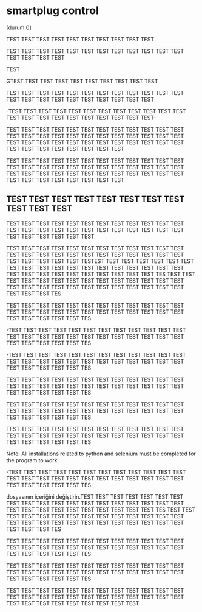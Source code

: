 # smartplug control


[durum:0]

TEST  TEST TEST TEST TEST TEST TEST TEST TEST TEST 

TEST TEST TEST TEST TEST TEST TEST TEST TEST TEST TEST TEST TEST TEST TEST TEST 

TEST  

GTEST TEST TEST TEST TEST TEST TEST TEST TEST TEST 

TEST TEST TEST TEST TEST TEST TEST TEST TEST TEST TEST TEST TEST TEST TEST TEST TEST TEST TEST TEST TEST TEST


-TEST TEST TEST TEST TEST TEST TEST TEST TEST TEST TEST TEST TEST TEST TEST TEST TEST TEST TEST TEST TEST TEST-
 

TEST TEST TEST TEST TEST TEST TEST TEST TEST TEST TEST
TEST TEST TEST TEST TEST TEST TEST TEST TEST TEST TEST
TEST TEST TEST TEST TEST TEST TEST TEST TEST TEST TEST
TEST TEST TEST TEST TEST TEST TEST TEST TEST TEST TEST


TEST TEST TEST TEST TEST TEST TEST TEST TEST TEST TEST TEST TEST TEST TEST TEST TEST TEST TEST TEST TEST TEST TEST TEST TEST TEST TEST TEST TEST TEST TEST TEST TEST TEST TEST TEST TEST TEST TEST TEST TEST TEST TEST TEST

##  TEST TEST TEST TEST TEST TEST TEST TEST TEST TEST TEST
TEST TEST TEST TEST TEST TEST TEST TEST TEST TEST TEST TEST TEST TEST TEST TEST TEST TEST TEST TEST TEST TEST TEST TEST TEST TEST TEST TEST TEST TEST

TEST TEST TEST TEST TEST TEST TEST TEST TEST TEST TEST TEST TEST TEST TEST TEST TEST TEST TEST TEST TEST TEST TEST TEST TEST TEST TEST TEST TEST TESTEST TEST TEST TEST TEST TEST TEST TEST TEST TEST TEST TEST TEST TEST TEST TEST TEST TEST TEST TEST TEST TEST TEST TEST TEST TEST TEST TEST TEST TES
TEST TEST TEST TEST TEST TEST TEST TEST TEST TEST TEST TEST TEST TEST TEST TEST TEST TEST TEST TEST TEST TEST TEST TEST TEST TEST TEST TEST TEST TES

TEST TEST TEST TEST TEST TEST TEST TEST TEST TEST TEST TEST TEST TEST TEST TEST TEST TEST TEST TEST TEST TEST TEST TEST TEST TEST TEST TEST TEST TES

-TEST TEST TEST TEST TEST TEST TEST TEST TEST TEST TEST TEST TEST TEST TEST TEST TEST TEST TEST TEST TEST TEST TEST TEST TEST TEST TEST TEST TEST TES

-TEST TEST TEST TEST TEST TEST TEST TEST TEST TEST TEST TEST TEST TEST TEST TEST TEST TEST TEST TEST TEST TEST TEST TEST TEST TEST TEST TEST TEST TES

TEST TEST TEST TEST TEST TEST TEST TEST TEST TEST TEST TEST TEST TEST TEST TEST TEST TEST TEST TEST TEST TEST TEST TEST TEST TEST TEST TEST TEST TES

TEST TEST TEST TEST TEST TEST TEST TEST TEST TEST TEST TEST TEST TEST TEST TEST TEST TEST TEST TEST TEST TEST TEST TEST TEST TEST TEST TEST TEST TES

TEST TEST TEST TEST TEST TEST TEST TEST TEST TEST TEST TEST TEST TEST TEST TEST TEST TEST TEST TEST TEST TEST TEST TEST TEST TEST TEST TEST TEST TES

Note: All installations related to python and selenium must be completed for the program to work.



-TEST TEST TEST TEST TEST TEST TEST TEST TEST TEST TEST TEST TEST TEST TEST TEST TEST TEST TEST TEST TEST TEST TEST TEST TEST TEST TEST TEST TEST TES-  

dosyasının içeriğini değiştirin.TEST TEST TEST TEST TEST TEST TEST TEST TEST TEST TEST TEST TEST TEST TEST TEST TEST TEST TEST TEST TEST TEST TEST TEST TEST TEST TEST TEST TEST TES
TEST TEST TEST TEST TEST TEST TEST TEST TEST TEST TEST TEST TEST TEST TEST TEST TEST TEST TEST TEST TEST TEST TEST TEST TEST TEST TEST TEST TEST TES

TEST TEST TEST TEST TEST TEST TEST TEST TEST TEST TEST TEST TEST TEST TEST TEST TEST TEST TEST TEST TEST TEST TEST TEST TEST TEST TEST TEST TEST TES

TEST TEST TEST TEST TEST TEST TEST TEST TEST TEST TEST TEST TEST TEST TEST TEST TEST TEST TEST TEST TEST TEST TEST TEST TEST TEST TEST TEST TEST TES

TEST TEST TEST TEST TEST TEST TEST TEST TEST TEST TEST
TEST TEST TEST TEST TEST TEST TEST TEST TEST TEST TEST
TEST TEST TEST TEST TEST TEST TEST TEST TEST TEST TEST

